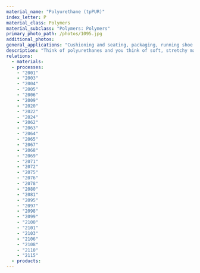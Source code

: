 ```yaml
---
material_name: "Polyurethane (tpPUR)"
index_letter: P
material_class: Polymers
material_subclass: "Polymers: Polymers"
primary_photo_path: /photos/1095.jpg
additional_photos:
general_applications: "Cushioning and seating, packaging, running shoe soles, tires, wheels, fuel hoses, gears, bearings, wheels, car bumpers, adhesives, fabric-coatings for inflatables, transmission belts, diaphragms, coatings that are resistant to dry-cleaning, furniture, thermal insulation in refrigerators and freezers."
description: "Think of polyurethanes and you think of soft, stretchy materials and fabrics (Lycra or Spandex), but they can also be leathery or rigid. Like PVC, polyurethanes have thermoplastic, elastomeric and thermosetting grades. They are easily foamed; some 40% of all PU is made into foam by mixing it with a blowing agent. The foams can be open- or closed-cell, microcellular or filter grades. PU is a versatile material."
relations:
  - materials:
  - processes:
    - "2001"
    - "2003"
    - "2004"
    - "2005"
    - "2006"
    - "2009"
    - "2020"
    - "2022"
    - "2024"
    - "2062"
    - "2063"
    - "2064"
    - "2065"
    - "2067"
    - "2068"
    - "2069"
    - "2071"
    - "2072"
    - "2075"
    - "2076"
    - "2078"
    - "2080"
    - "2081"
    - "2095"
    - "2097"
    - "2098"
    - "2099"
    - "2100"
    - "2101"
    - "2103"
    - "2106"
    - "2108"
    - "2110"
    - "2115"
  - products:
---
```

